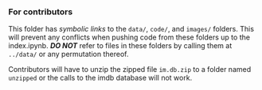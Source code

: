 ### For contributors

This folder has *symbolic links* to
the ```data/```, ```code/```, and ```images/```
folders. This will prevent any conflicts
when pushing code from these folders up
to the index.ipynb. ***DO NOT*** refer
to files in these folders by calling them
at `../data/` or any permutation thereof.

Contributors will have to unzip the zipped
file `im.db.zip` to a folder named `unzipped`
or the calls to the imdb database will not work.
